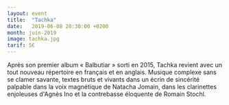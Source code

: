 ```yaml
---
layout: event
title:  "Tachka"
date:   2019-06-08 20:30:00 +0200
month: juin-2019
image: tachka.jpg
tarif: 5€
---
```


Après son premier album « Balbutiar » sorti en 2015, Tachka revient avec un tout nouveau répertoire en français et en anglais. Musique complexe sans se clamer savante, textes bruts et vivants dans un écrin de sincérité palpable dans la voix magnétique de Natacha Jomain, dans les clarinettes enjoleuses d'Agnès Ino et la contrebasse éloquente de Romain Stochl.
